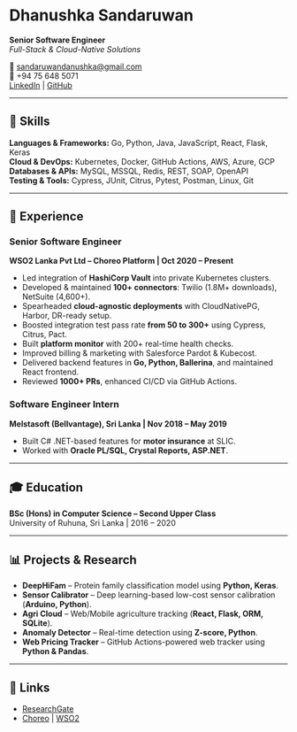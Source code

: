 # Dhanushka Sandaruwan

**Senior Software Engineer**  
*Full-Stack & Cloud-Native Solutions*

📧 sandaruwandanushka@gmail.com  
📱 +94 75 648 5071  
[LinkedIn](https://www.linkedin.com/in/dhanushkasandaruwan/) | [GitHub](https://github.com/SanduDS)

---

## 🔧 Skills

**Languages & Frameworks:** Go, Python, Java, JavaScript, React, Flask, Keras  
**Cloud & DevOps:** Kubernetes, Docker, GitHub Actions, AWS, Azure, GCP  
**Databases & APIs:** MySQL, MSSQL, Redis, REST, SOAP, OpenAPI  
**Testing & Tools:** Cypress, JUnit, Citrus, Pytest, Postman, Linux, Git

---

## 💼 Experience

### Senior Software Engineer  
**WSO2 Lanka Pvt Ltd – Choreo Platform | Oct 2020 – Present**
- Led integration of **HashiCorp Vault** into private Kubernetes clusters.
- Developed & maintained **100+ connectors**: Twilio (1.8M+ downloads), NetSuite (4,600+).
- Spearheaded **cloud-agnostic deployments** with CloudNativePG, Harbor, DR-ready setup.
- Boosted integration test pass rate **from 50 to 300+** using Cypress, Citrus, Pact.
- Built **platform monitor** with 200+ real-time health checks.
- Improved billing & marketing with Salesforce Pardot & Kubecost.
- Delivered backend features in **Go, Python, Ballerina**, and maintained React frontend.
- Reviewed **1000+ PRs**, enhanced CI/CD via GitHub Actions.

### Software Engineer Intern  
**Melstasoft (Bellvantage), Sri Lanka | Nov 2018 – May 2019**
- Built C# .NET-based features for **motor insurance** at SLIC.
- Worked with **Oracle PL/SQL, Crystal Reports, ASP.NET**.

---

## 🎓 Education

**BSc (Hons) in Computer Science – Second Upper Class**  
University of Ruhuna, Sri Lanka | 2016 – 2020

---

## 📊 Projects & Research

- **DeepHiFam** – Protein family classification model using **Python, Keras**.
- **Sensor Calibrator** – Deep learning-based low-cost sensor calibration (**Arduino, Python**).
- **Agri Cloud** – Web/Mobile agriculture tracking (**React, Flask, ORM, SQLite**).
- **Anomaly Detector** – Real-time detection using **Z-score, Python**.
- **Web Pricing Tracker** – GitHub Actions-powered web tracker using **Python & Pandas**.

---

## 📎 Links

- [ResearchGate](https://www.researchgate.net/profile/Pahalage-Sandaruwan)  
- [Choreo](https://wso2.com/choreo/) | [WSO2](https://wso2.com/)

